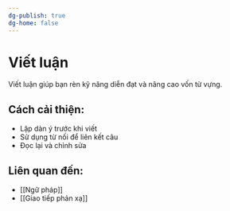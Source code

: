 ```yaml
---
dg-publish: true
dg-home: false
---
```

# Viết luận
Viết luận giúp bạn rèn kỹ năng diễn đạt và nâng cao vốn từ vựng.

## Cách cải thiện:
- Lập dàn ý trước khi viết
- Sử dụng từ nối để liên kết câu
- Đọc lại và chỉnh sửa

## Liên quan đến:
- [[Ngữ pháp]]
- [[Giao tiếp phản xạ]]
